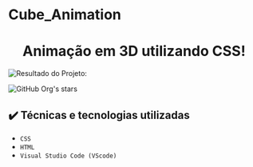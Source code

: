 # Cube_Animation
<h1 align= "center">Animação em 3D utilizando CSS!</h1> 

![Resultado do Projeto:](https://user-images.githubusercontent.com/111745761/224461857-7cc0e1f0-4f12-4540-9a3d-7cc6564b327e.png)

![GitHub Org's stars](https://img.shields.io/github/stars/camilafernanda?style=social)

## ✔️ Técnicas e tecnologias utilizadas

- ``CSS``
- ``HTML``
- ``Visual Studio Code (VScode)``
